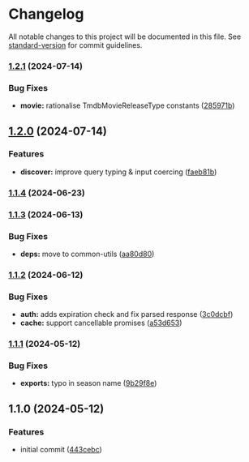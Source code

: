 # Changelog

All notable changes to this project will be documented in this file. See [standard-version](https://github.com/conventional-changelog/standard-version) for commit guidelines.

### [1.2.1](https://github.com/dvcol/tmdb-http-client/compare/v1.2.0...v1.2.1) (2024-07-14)


### Bug Fixes

* **movie:** rationalise TmdbMovieReleaseType constants ([285971b](https://github.com/dvcol/tmdb-http-client/commit/285971bc6475a5153fb32e42f71da6f991ab8048))

## [1.2.0](https://github.com/dvcol/tmdb-http-client/compare/v1.1.4...v1.2.0) (2024-07-14)


### Features

* **discover:** improve query typing & input coercing ([faeb81b](https://github.com/dvcol/tmdb-http-client/commit/faeb81bda3dabc18b55e670eb7555d26d9531572))

### [1.1.4](https://github.com/dvcol/tmdb-http-client/compare/v1.1.3...v1.1.4) (2024-06-23)

### [1.1.3](https://github.com/dvcol/tmdb-http-client/compare/v1.1.2...v1.1.3) (2024-06-13)


### Bug Fixes

* **deps:** move to common-utils ([aa80d80](https://github.com/dvcol/tmdb-http-client/commit/aa80d80c7fdbc0d245ecc0240ee882c81f394e44))

### [1.1.2](https://github.com/dvcol/tmdb-http-client/compare/v1.1.1...v1.1.2) (2024-06-12)


### Bug Fixes

* **auth:** adds expiration check and fix parsed response ([3c0dcbf](https://github.com/dvcol/tmdb-http-client/commit/3c0dcbf9e6fbdbbd38630fb2ab35f09bd3d2479c))
* **cache:** support cancellable promises ([a53d653](https://github.com/dvcol/tmdb-http-client/commit/a53d65320cda00cec38272367e90c0af8aa75c76))

### [1.1.1](https://github.com/dvcol/tmdb-http-client/compare/v1.1.0...v1.1.1) (2024-05-12)


### Bug Fixes

* **exports:** typo in season name ([9b29f8e](https://github.com/dvcol/tmdb-http-client/commit/9b29f8eb9d2fca39a1969ee696c86921d54e2654))

## 1.1.0 (2024-05-12)


### Features

* initial commit ([443cebc](https://github.com/dvcol/tmdb-http-client/commit/443cebc3beb8fae66980ad6de3e3ba1594dd9da6))
